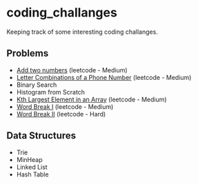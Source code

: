 # coding_challanges

Keeping track of some interesting coding challanges.

## Problems
* [Add two numbers](https://leetcode.com/problems/letter-combinations-of-a-phone-number/) (leetcode - Medium)
* [Letter Combinations of a Phone Number](https://leetcode.com/problems/letter-combinations-of-a-phone-number/) (leetcode - Medium)
* Binary Search
* Histogram from Scratch
* [Kth Largest Element in an Array](https://leetcode.com/problems/kth-largest-element-in-an-array/) (leetcode - Medium)
* [Word Break I](https://leetcode.com/problems/word-break/) (leetcode - Medium)
* [Word Break II](https://leetcode.com/problems/word-break-ii/) (leetcode - Hard)

## Data Structures
* Trie
* MinHeap
* Linked List
* Hash Table